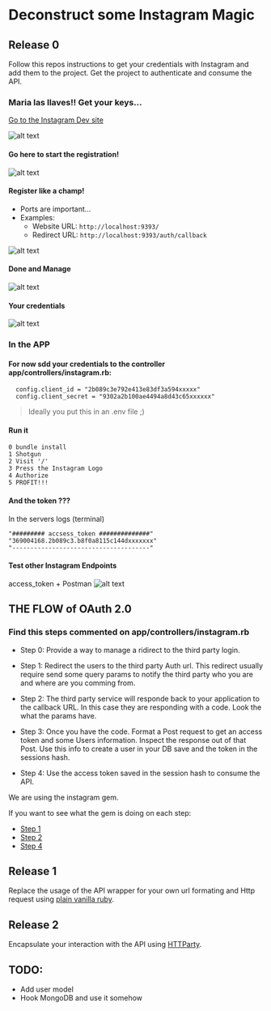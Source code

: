 # Deconstruct some Instagram Magic

## Release 0
Follow this repos instructions to get your credentials with Instagram and add them to the project. Get the project to authenticate and consume the API. 

### Maria las llaves!! Get your keys...

[Go to the Instagram Dev site](https://www.instagram.com/developer/)

![alt text](./docs/ig_landing.png)

#### Go here to start the registration!
![alt text](./docs/ig_new.png)

#### Register like a champ!
* Ports are important...
* Examples:
	* Website URL: `http://localhost:9393/`
	* Redirect URL: `http://localhost:9393/auth/callback`

![alt text](./docs/ig_registration.png)

#### Done and Manage
![alt text](./docs/ig_keys.png)

#### Your credentials
![alt text](./docs/ig_credentials.png)

### In the APP
#### For now sdd your credentials to the controller app/controllers/instagram.rb:
```
  config.client_id = "2b089c3e792e413e83df3a594xxxxx"
  config.client_secret = "9302a2b100ae4494a8d43c65xxxxxx"
```  
> Ideally you put this in an .env file ;)

#### Run it
	0 bundle install
	1 Shotgun
	2 Visit '/'  
	3 Press the Instagram Logo  
	4 Authorize  
	5 PROFIT!!!  

#### And the token ???
In the servers logs (terminal)
```
"######### accsess_token ##############"
"369004168.2b089c3.b8f0a8115c144dxxxxxxx"
"--------------------------------------"
```

#### Test other Instagram Endpoints
access_token + Postman
![alt text](./docs/ig_postman.png)

## THE FLOW of OAuth 2.0
### Find this steps commented on app/controllers/instagram.rb

* Step 0: Provide a way to manage a ridirect to the third party login. 

* Step 1: Redirect the users to the third party Auth url. This redirect usually require send some query params to notify the third party who you are and where are you comming from.  

* Step 2: The third party service will responde back to your application to the callback URL. In this case they are responding with a code. Look the what the params have.  

* Step 3: Once you have the code. Format a Post request to get an access token and some Users information. Inspect the response out of that Post. Use this info to create a user in your DB save and the token in the sessions hash.  

* Step 4: Use the access token saved in the session hash to consume the API.

We are using the instagram gem.  

If you want to see what the gem is doing on each step:
* [Step 1](https://github.com/facebookarchive/instagram-ruby-gem/blob/master/lib/instagram/oauth.rb#L5)
* [Step 2](https://github.com/facebookarchive/instagram-ruby-gem/blob/master/lib/instagram/oauth.rb#L14)
* [Step 4](https://github.com/facebookarchive/instagram-ruby-gem/blob/master/lib/instagram/client/users.rb#L160)

## Release 1
Replace the usage of the API wrapper for your own url formating and Http request using [plain vanilla ruby](https://ruby-doc.org/stdlib-2.3.1/libdoc/net/http/rdoc/Net/HTTP.html).

## Release 2
Encapsulate your interaction with the API using [HTTParty](https://github.com/jnunemaker/httparty).

## TODO:
* Add user model
* Hook MongoDB and use it somehow


